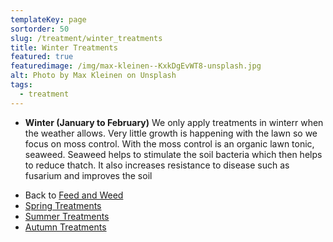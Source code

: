 ```yaml
---
templateKey: page
sortorder: 50
slug: /treatment/winter_treatments
title: Winter Treatments
featured: true
featuredimage: /img/max-kleinen--KxkDgEvWT8-unsplash.jpg
alt: Photo by Max Kleinen on Unsplash
tags:
  - treatment
---
```


* **Winter (January to February)**
  We only apply treatments in winterr when the weather allows. Very little growth is happening with the lawn so we focus on moss control.  With the moss control is an organic lawn tonic, seaweed.  Seaweed helps to stimulate the soil bacteria which then helps to reduce thatch.  It also increases resistance to disease such as fusarium and improves the soil


- Back to [Feed and Weed](/service/essential_treatments)
- [Spring Treatments](/service/spring_treatments)
- [Summer Treatments](/service/summer_treatments)
- [Autumn Treatments](/service/autumn_treatments)